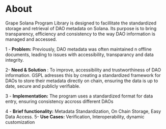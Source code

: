 # About

Grape Solana Program Library is designed to facillitate the standardized storage and retrieval of DAO metadata on Solana. Its purpose is to bring transparency, efficiency and consistency to the way DAO information is managed and accessed.&#x20;

1 - **Problem:** Previously, DAO metadata was often maintained n offline documents, leading to issues with accessibility, transparancy and data integrity.&#x20;

2- **Need & Solution** : To improve, accessibility and trustworthiness of DAO information. GSPL adresses this by creating a standardized framework for DAOs to store their metadata directly on chain, ensuring the data is up to date, secure and publicly verifiable.

3 - **Implementation:** The program uses a standardized format for data entry, ensuring consistency accross different DAOs

4 - **Brief functionality:** Metadata Standardization, On Chain Storage, Easy Data Access. 5- **Use Cases:** Verification, Interoperability, dynamic customization
